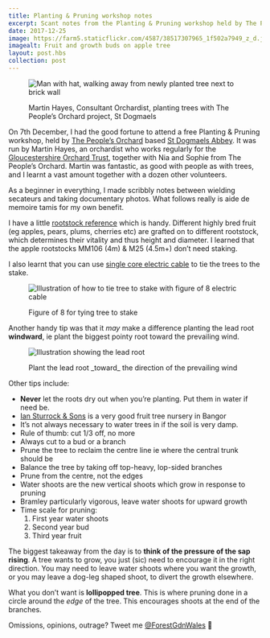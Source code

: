 ```yaml
---
title: Planting & Pruning workshop notes
excerpt: Scant notes from the Planting & Pruning workshop held by The People’s Orchard in St Dogmaels on 7th December 2017
date: 2017-12-25
image: https://farm5.staticflickr.com/4587/38517307965_1f502a7949_z_d.jpg
imagealt: Fruit and growth buds on apple tree
layout: post.hbs
collection: post
---
```


<figure>

![Man with hat, walking away from newly planted tree next to brick wall](https://farm5.staticflickr.com/4736/39277857302_f2eb52f6f9_z_d.jpg)

<figcaption>Martin Hayes, Consultant Orchardist, planting trees with The People’s Orchard project, St Dogmaels</figcaption>
</figure>

On 7th December, I had the good fortune to attend a free Planting & Pruning workshop, held by [The People’s Orchard](http://www.stdogmaelsabbey.org.uk/peoplesorchard) based [St Dogmaels Abbey](http://stdogmaelsabbey.org.uk/). It was run by Martin Hayes, an orchardist who works regularly for the [Gloucestershire Orchard Trust](https://glosorchards.org/home/), together with Nia and Sophie from The People’s Orchard. Martin was fantastic, as good with people as with trees, and I learnt a vast amount together with a dozen other volunteers.

As a beginner in everything, I made scribbly notes between wielding secateurs and taking documentary photos. What follows really is aide de memoire tamis for my own benefit.

I have a little [rootstock reference](https://www.forestgarden.wales/rootstock-reference/) which is handy. Different highly bred fruit (eg apples, pears, plums, cherries etc) are grafted on to different rootstock, which determines their vitality and thus height and diameter. I learned that the apple rootstocks MM106 (4m) & M25 (4.5m+) don’t need staking.

I also learnt that you can use [single core electric cable](https://duckduckgo.com/?q=single+core+electric+wire&t=ffab&iax=images&ia=images) to tie the trees to the stake.

<figure>

![Illustration of how to tie tree to stake with figure of 8 electric cable](https://farm5.staticflickr.com/4735/39316408421_38ecdbb4b7_o_d.png)

<figcaption>Figure of 8 for tying tree to stake</figcaption>
</figure>

Another handy tip was that it _may_ make a difference planting the lead root **windward**, ie plant the biggest pointy root toward the prevailing wind.

<figure>

![Illustration showing the lead root](https://farm5.staticflickr.com/4738/25447923018_cfa5317121_o_d.png)

<figcaption>Plant the lead root _toward_ the direction of the prevailing wind</figcaption>
</figure>

Other tips include:

* **Never** let the roots dry out when you’re planting. Put them in water if need be.
* [Ian Sturrock & Sons](http://www.iansturrockandsons.co.uk/) is a very good fruit tree nursery in Bangor
* It’s not always necessary to water trees in if the soil is very damp.
* Rule of thumb: cut 1/3 off, no more
* Always cut to a bud or a branch
* Prune the tree to reclaim the centre line ie where the central trunk should be
* Balance the tree by taking off top-heavy, lop-sided branches
* Prune from the centre, not the edges
* Water shoots are the new vertical shoots which grow in response to pruning
* Bramley particularly vigorous, leave water shoots for upward growth
* Time scale for pruning:
  1. First year water shoots
  2. Second year bud
  3. Third year fruit

The biggest takeaway from the day is to **think of the pressure of the sap rising**. A tree wants to grow, you just (sic) need to encourage it in the right direction. You may need to leave water shoots where you want the growth, or you may leave a dog-leg shaped shoot, to divert the growth elsewhere.

What you don’t want is **lollipopped tree**. This is where pruning done in a circle around the _edge_ of the tree. This encourages shoots at the end of the branches.

Omissions, opinions, outrage? Tweet me [@ForestGdnWales](https://twitter.com/forestgdnwales) 🙂
